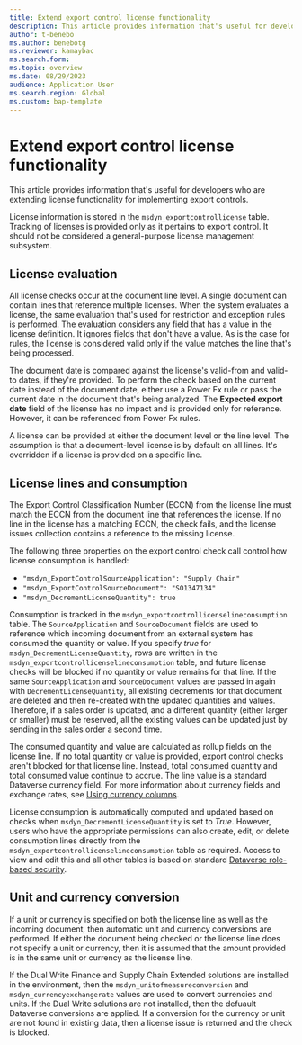 ```yaml
---
title: Extend export control license functionality
description: This article provides information that's useful for developers who are extending license functionality for implementing export controls.
author: t-benebo
ms.author: benebotg
ms.reviewer: kamaybac
ms.search.form:
ms.topic: overview
ms.date: 08/29/2023
audience: Application User
ms.search.region: Global
ms.custom: bap-template
---
```


# Extend export control license functionality

This article provides information that's useful for developers who are extending license functionality for implementing export controls.

License information is stored in the `msdyn_exportcontrollicense` table. Tracking of licenses is provided only as it pertains to export control. It should not be considered a general-purpose license management subsystem.

## License evaluation

All license checks occur at the document line level. A single document can contain lines that reference multiple licenses. When the system evaluates a license, the same evaluation that's used for restriction and exception rules is performed. The evaluation considers any field that has a value in the license definition. It ignores fields that don't have a value. As is the case for rules, the license is considered valid only if the value matches the line that's being processed.

The document date is compared against the license's valid-from and valid-to dates, if they're provided. To perform the check based on the current date instead of the document date, either use a Power Fx rule or pass the current date in the document that's being analyzed. The **Expected export date** field of the license has no impact and is provided only for reference. However, it can be referenced from Power Fx rules.

A license can be provided at either the document level or the line level. The assumption is that a document-level license is by default on all lines. It's overridden if a license is provided on a specific line.

## License lines and consumption

The Export Control Classification Number (ECCN) from the license line must match the ECCN from the document line that references the license. If no line in the license has a matching ECCN, the check fails, and the license issues collection contains a reference to the missing license.

The following three properties on the export control check call control how license consumption is handled:

- `"msdyn_ExportControlSourceApplication": "Supply Chain"`
- `"msdyn_ExportControlSourceDocument": "SO1347134"`
- `"msdyn_DecrementLicenseQuantity": true`

Consumption is tracked in the `msdyn_exportcontrollicenselineconsumption` table. The `SourceApplication` and `SourceDocument` fields are used to reference which incoming document from an external system has consumed the quantity or value. If you specify *true* for `msdyn_DecrementLicenseQuantity`, rows are written in the `msdyn_exportcontrollicenselineconsumption` table, and future license checks will be blocked if no quantity or value remains for that line. If the same `SourceApplication` and `SourceDocument` values are passed in again with `DecrementLicenseQuantity`, all existing decrements for that document are deleted and then re-created with the updated quantities and values. Therefore, if a sales order is updated, and a different quantity (either larger or smaller) must be reserved, all the existing values can be updated just by sending in the sales order a second time.

The consumed quantity and value are calculated as rollup fields on the license line. If no total quantity or value is provided, export control checks aren't blocked for that license line. Instead, total consumed quantity and total consumed value continue to accrue. The line value is a standard Dataverse currency field. For more information about currency fields and exchange rates, see [Using currency columns](/power-apps/maker/data-platform/types-of-fields#using-currency-columns).

License consumption is automatically computed and updated based on checks when `msdyn_DecrementLicenseQuantity` is set to *True*. However, users who have the appropriate permissions can also create, edit, or delete consumption lines directly from the `msdyn_exportcontrollicenselineconsumption` table as required. Access to view and edit this and all other tables is based on standard [Dataverse role-based security](/power-platform/admin/wp-security-cds).

## Unit and currency conversion

If a unit or currency is specified on both the license line as well as the incoming document, then automatic unit and currency conversions are performed. If either the document being checked or the license line does not specify a unit or currency, then it is assumed that the amount provided is in the same unit or currency as the license line.

If the Dual Write Finance and Supply Chain Extended solutions are installed in the environment, then the `msdyn_unitofmeasureconversion` and `msdyn_currencyexchangerate` values are used to convert currencies and units. If the Dual Write solutions are not installed, then the defuault Dataverse conversions are applied. If a conversion for the currency or unit are not found in existing data, then a license issue is returned and the check is blocked.
